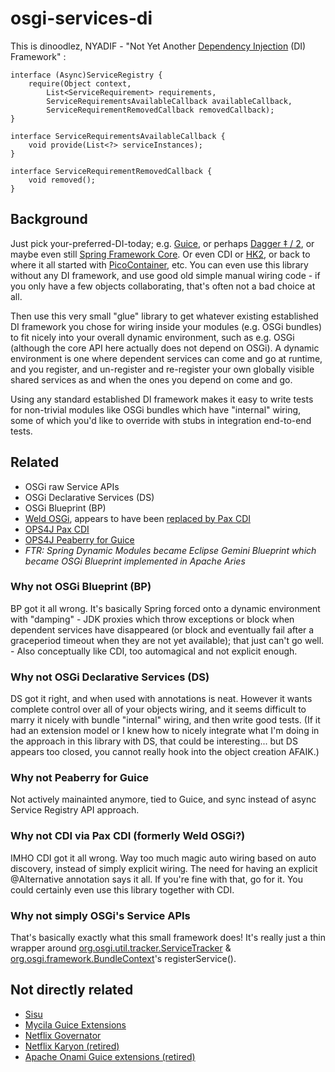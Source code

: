 # osgi-services-di

This is dinoodlez, NYADIF - "Not Yet Another [Dependency Injection](https://en.wikipedia.org/wiki/Dependency_injection) (DI) Framework" :  

    interface (Async)ServiceRegistry {
        require(Object context,
            List<ServiceRequirement> requirements,
            ServiceRequirementsAvailableCallback availableCallback, 
            ServiceRequirementRemovedCallback removedCallback);
    }
    
    interface ServiceRequirementsAvailableCallback {
        void provide(List<?> serviceInstances);
    }
    
    interface ServiceRequirementRemovedCallback {
        void removed();
    }

## Background

Just pick your-preferred-DI-today; e.g. [Guice](https://github.com/google/guice/wiki/Motivation), or perhaps [Dagger &#x2021; / 2](http://google.github.io/dagger/users-guide), or maybe even still [Spring Framework Core](http://docs.spring.io/spring/docs/current/spring-framework-reference/html/beans.html#beans-introduction).  Or even CDI or [HK2](https://hk2.java.net), or back to where it all started with [PicoContainer](http://picocontainer.com), etc.  You can even use this library without any DI framework, and use good old simple manual wiring code - if you only have a few objects collaborating, that's often not a bad choice at all.

Then use this very small "glue" library to get whatever existing established DI framework you chose for wiring inside your modules (e.g. OSGi bundles) to fit nicely into your overall dynamic environment, such as e.g. OSGi (although the core API here actually does not depend on OSGi).  A dynamic environment is one where dependent services can come and go at runtime, and you register, and un-register and re-register your own globally visible shared services as and when the ones you depend on come and go.

Using any standard established DI framework makes it easy to write tests for non-trivial modules like OSGi bundles which have "internal" wiring, some of which you'd like to override with stubs in integration end-to-end tests.


## Related

* OSGi raw Service APIs
* OSGi Declarative Services (DS)
* OSGi Blueprint (BP) 
* [Weld OSGi](https://github.com/arcane86/weld-osgi-cdi), appears to have been [replaced by Pax CDI](https://docs.jboss.org/weld/reference/latest/en-US/html/environments.html#_osgi) 
* [OPS4J Pax CDI](https://ops4j1.jira.com/wiki/display/PAXCDI/Pax+CDI)
* [OPS4J Peaberry for Guice](https://github.com/ops4j/peaberry)
* _FTR: Spring Dynamic Modules became Eclipse Gemini Blueprint which became OSGi Blueprint implemented in Apache Aries_

### Why not OSGi Blueprint (BP)

BP got it all wrong.  It's basically Spring forced onto a dynamic environment with "damping" - JDK proxies which throw exceptions or block when dependent services have disappeared (or block and eventually fail after a graceperiod timeout when they are not yet available); that just can't go well. - Also conceptually like CDI, too automagical and not explicit enough.

### Why not OSGi Declarative Services (DS)

DS got it right, and when used with annotations is neat. However it wants complete control over all of your objects wiring, and it seems difficult to marry it nicely with bundle "internal" wiring, and then write good tests.  (If it had an extension model or I knew how to nicely integrate what I'm doing in the approach in this library with DS, that could be interesting... but DS appears too closed, you cannot really hook into the object creation AFAIK.)  

### Why not Peaberry for Guice

Not actively mainainted anymore, tied to Guice, and sync instead of async Service Registry API approach. 

### Why not CDI via Pax CDI (formerly Weld OSGi?)

IMHO CDI got it all wrong.  Way too much magic auto wiring based on auto discovery, instead of simply explicit wiring.  The need for having an explicit @Alternative annotation says it all.  If you're fine with that, go for it.  You could certainly even use this library together with CDI.

### Why not simply OSGi's Service APIs

That's basically exactly what this small framework does!  It's really just a thin wrapper around [org.osgi.util.tracker.ServiceTracker](https://osgi.org/javadoc/r6/core/index.html?org/osgi/util/tracker/ServiceTracker.html) & [org.osgi.framework.BundleContext](https://osgi.org/javadoc/r6/core/index.html?org/osgi/framework/BundleContext.html)'s registerService().


## Not directly related

* [Sisu](https://www.eclipse.org/sisu/)
* [Mycila Guice Extensions](http://code.mycila.com/guice/)
* [Netflix Governator](https://github.com/Netflix/governator)
* [Netflix Karyon (retired)](https://github.com/Netflix/karyon)
* [Apache Onami Guice extensions (retired)](http://onami.apache.org)


